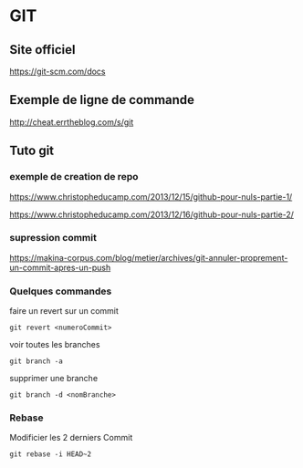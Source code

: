 # GIT

## Site officiel

https://git-scm.com/docs

## Exemple de ligne de commande

http://cheat.errtheblog.com/s/git

## Tuto git

### exemple de creation de repo

https://www.christopheducamp.com/2013/12/15/github-pour-nuls-partie-1/

https://www.christopheducamp.com/2013/12/16/github-pour-nuls-partie-2/

### supression commit

https://makina-corpus.com/blog/metier/archives/git-annuler-proprement-un-commit-apres-un-push

### Quelques commandes

faire un revert sur un commit
```
git revert <numeroCommit>
```

voir toutes les branches
```
git branch -a
```
supprimer une branche
```
git branch -d <nomBranche>
```
  
### Rebase

Modificier les 2 derniers Commit
```
git rebase -i HEAD~2
```
